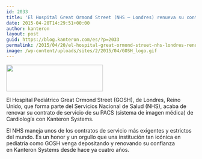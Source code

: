 ```yaml
---
id: 2033
title: 'El Hospital Great Ormond Street (NHS – Londres) renueva su contrato con Kanteron Systems'
date: 2015-04-20T14:29:51+00:00
author: kanteron
layout: post
guid: https://blog.kanteron.com/es/?p=2033
permalink: /2015/04/20/el-hospital-great-ormond-street-nhs-londres-renueva-su-contrato-con-kanteron-systems/
image: /wp-content/uploads/sites/2/2015/04/GOSH_logo.gif
---
```

<img class="aligncenter" src="https://www.labs.gosh.nhs.uk/media/487957/nhs_logo_ft.gif" alt="" width="257" height="71" />

El Hospital Pediátrico Great Ormond Street (GOSH), de Londres, Reino Unido, que forma parte del Servicios Nacional de Salud (NHS), acaba de renovar su contrato de servicio de su PACS (sistema de imagen médica) de Cardiología con Kanteron Systems.

El NHS maneja unos de los contratos de servicio más exigentes y estrictos del mundo. Es un honor y un orgullo que una institución tan icónica en pediatría como GOSH venga depositando y renovando su confianza en Kanteron Systems desde hace ya cuatro años.